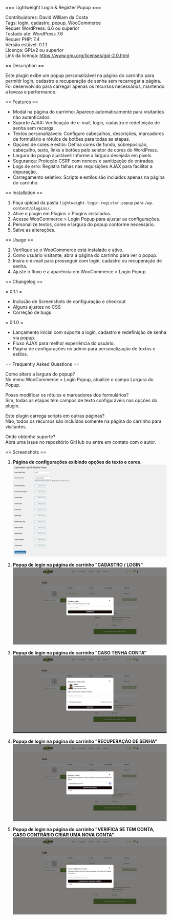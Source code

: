 === Lightweight Login & Register Popup ===

Contribuidores: David William da Costa  
Tags: login, cadastro, popup, WooCommerce  
Requer WordPress: 6.6 ou superior  
Testado até: WordPress 7.6  
Requer PHP: 7.4  
Versão estável: 0.1.1  
Licença: GPLv2 ou superior  
Link da licença: https://www.gnu.org/licenses/gpl-2.0.html

== Description ==

Este plugin exibe um popup personalizável na página do carrinho para permitir login, cadastro e recuperação de senha sem recarregar a página. Foi desenvolvido para carregar apenas os recursos necessários, mantendo a leveza e performance.

== Features ==

- Modal na página do carrinho: Aparece automaticamente para visitantes não autenticados.
- Suporte AJAX: Verificação de e-mail, login, cadastro e redefinição de senha sem recarga.
- Textos personalizáveis: Configure cabeçalhos, descrições, marcadores de formulário e rótulos de botões para todas as etapas.
- Opções de cores e estilo: Defina cores de fundo, sobreposição, cabeçalho, texto, links e botões pelo seletor de cores do WordPress.
- Largura do popup ajustável: Informe a largura desejada em pixels.
- Segurança: Proteção CSRF com nonces e sanitização de entradas.
- Logs de erro: Registra falhas nas requisições AJAX para facilitar a depuração.
- Carregamento seletivo: Scripts e estilos são incluídos apenas na página do carrinho.

== Installation ==

1. Faça upload da pasta `lightweight-login-register-popup` para `/wp-content/plugins/`.
2. Ative o plugin em Plugins > Plugins instalados.
3. Acesse WooCommerce > Login Popup para ajustar as configurações.
4. Personalize textos, cores e largura do popup conforme necessário.
5. Salve as alterações.

== Usage ==

1. Verifique se o WooCommerce está instalado e ativo.
2. Como usuário visitante, abra a página do carrinho para ver o popup.
3. Insira o e-mail para prosseguir com login, cadastro ou recuperação de senha.
4. Ajuste o fluxo e a aparência em WooCommerce > Login Popup.

== Changelog ==

= 0.1.1 =

- Inclusão de Screenshots de configuração e checkout
- Alguns ajustes no CSS
- Correção de bugs

= 0.1.0 =

- Lançamento inicial com suporte a login, cadastro e redefinição de senha via popup.
- Fluxo AJAX para melhor experiência do usuário.
- Página de configurações no admin para personalização de textos e estilos.

== Frequently Asked Questions ==

Como altero a largura do popup?  
No menu WooCommerce > Login Popup, atualize o campo Largura do Popup.

Posso modificar os rótulos e marcadores dos formulários?  
Sim, todas as etapas têm campos de texto configuráveis nas opções do plugin.

Este plugin carrega scripts em outras páginas?  
Não, todos os recursos são incluídos somente na página do carrinho para visitantes.

Onde obtenho suporte?  
Abra uma issue no repositório GitHub ou entre em contato com o autor.

== Screenshots ==

1. **Página de configurações exibindo opções de texto e cores.**  
   ![Configurações](/assets/screenshot/screenshot-05.jpeg)

2. **Popup de login na página do carrinho "CADASTRO / LOGIN"**  
   ![Checkout](/assets/screenshot/screenshot-01.jpeg)

3. **Popup de login na página do carrinho "CASO TENHA CONTA"**  
   ![Checkout](/assets/screenshot/screenshot-02.jpeg)

4. **Popup de login na página do carrinho "RECUPERAÇÃO DE SENHA"**  
   ![Checkout](/assets/screenshot/screenshot-03.jpeg)

5. **Popup de login na página do carrinho "VERIFICA SE TEM CONTA, CASO CONTRÁRIO CRIAR UMA NOVA CONTA"**  
   ![Checkout](/assets/screenshot/screenshot-04.jpeg)
